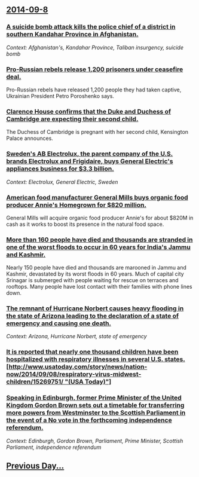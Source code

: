 ## [2014-09-8](/news/2014/09/8/index.md)

### [A suicide bomb attack kills the police chief of a district in southern Kandahar Province in Afghanistan. ](/news/2014/09/8/a-suicide-bomb-attack-kills-the-police-chief-of-a-district-in-southern-kandahar-province-in-afghanistan.md)
_Context: Afghanistan's, Kandahar Province, Taliban insurgency, suicide bomb_

### [Pro-Russian rebels release 1,200 prisoners under ceasefire deal. ](/news/2014/09/8/pro-russian-rebels-release-1-200-prisoners-under-ceasefire-deal.md)
Pro-Russian rebels have released 1,200 people they had taken captive, Ukrainian President Petro Poroshenko says.

### [Clarence House confirms that the Duke and Duchess of Cambridge are expecting their second child. ](/news/2014/09/8/clarence-house-confirms-that-the-duke-and-duchess-of-cambridge-are-expecting-their-second-child.md)
The Duchess of Cambridge is pregnant with her second child, Kensington Palace announces.

### [Sweden's AB Electrolux, the parent company of the U.S. brands Electrolux and Frigidaire, buys General Electric's appliances business for $3.3 billion. ](/news/2014/09/8/sweden-s-ab-electrolux-the-parent-company-of-the-u-s-brands-electrolux-and-frigidaire-buys-general-electric-s-appliances-business-for-3.md)
_Context: Electrolux, General Electric, Sweden_

### [American food manufacturer General Mills buys organic food producer Annie's Homegrown for $820 million. ](/news/2014/09/8/american-food-manufacturer-general-mills-buys-organic-food-producer-annie-s-homegrown-for-820-million.md)
General Mills will acquire organic food producer Annie&#039;s for about $820M in cash as it works to boost its presence in the natural food space. 

### [More than 160 people have died and thousands are stranded in one of the worst floods to occur in 60 years for India's Jammu and Kashmir. ](/news/2014/09/8/more-than-160-people-have-died-and-thousands-are-stranded-in-one-of-the-worst-floods-to-occur-in-60-years-for-india-s-jammu-and-kashmir.md)
Nearly 150 people have died and thousands are marooned in Jammu and Kashmir, devastated by its worst floods in 60 years. Much of capital city Srinagar is submerged with people waiting for rescue on terraces and rooftops. Many people have lost contact with their families with phone lines down.

### [The remnant of Hurricane Norbert causes heavy flooding in the state of Arizona leading to the declaration of a state of emergency and causing one death. ](/news/2014/09/8/the-remnant-of-hurricane-norbert-causes-heavy-flooding-in-the-state-of-arizona-leading-to-the-declaration-of-a-state-of-emergency-and-causin.md)
_Context: Arizona, Hurricane Norbert, state of emergency_

### [It is reported that nearly one thousand children have been hospitalized with respiratory illnesses in several U.S. states. [http://www.usatoday.com/story/news/nation-now/2014/09/08/respiratory-virus-midwest-children/15269751/ "(USA Today)"]](/news/2014/09/8/it-is-reported-that-nearly-one-thousand-children-have-been-hospitalized-with-respiratory-illnesses-in-several-u-s-states-http-www-usato.md)
### [Speaking in Edinburgh, former Prime Minister of the United Kingdom Gordon Brown sets out a timetable for transferring more powers from Westminster to the Scottish Parliament in the event of a No vote in the forthcoming independence referendum. ](/news/2014/09/8/speaking-in-edinburgh-former-prime-minister-of-the-united-kingdom-gordon-brown-sets-out-a-timetable-for-transferring-more-powers-from-westm.md)
_Context: Edinburgh, Gordon Brown, Parliament, Prime Minister, Scottish Parliament, independence referendum_

## [Previous Day...](/news/2014/09/7/index.md)

